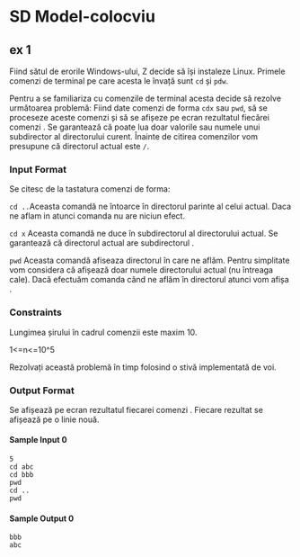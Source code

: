 # SD Model-colocviu
## ex 1

Fiind sătul de erorile Windows-ului, Z decide să își instaleze Linux. 
Primele comenzi de terminal pe care acesta le învață sunt  `cd` și `pdw`.

Pentru a se familiariza cu comenzile de terminal acesta decide să rezolve următoarea problemă: Fiind date  comenzi de forma `cdx` sau `pwd`, să se proceseze aceste comenzi și să se afișeze pe ecran rezultatul fiecărei comenzi . 
Se garantează că  poate lua doar valorile  sau numele unui subdirector al directorului curent. Înainte de citirea comenzilor vom presupune că directorul actual este `/`.

### Input Format

Se citesc de la tastatura  comenzi de forma:

`cd ..`Aceasta comandă ne întoarce în directorul parinte al celui actual. Daca ne aflam in  atunci comanda nu are niciun efect.

`cd x` Aceasta comandă ne duce în subdirectorul  al directorului actual. Se garantează că directorul actual are subdirectorul .

`pwd` Aceasta comandă afiseaza directorul în care ne aflăm. Pentru simplitate vom considera că afișează doar numele directorului actual (nu întreaga cale). Dacă efectuăm comanda  când ne aflăm în directorul  atunci vom afișa .

### Constraints



Lungimea șirului  în cadrul comenzii  este maxim 10.

1<=n<=10^5

Rezolvați această problemă în timp  folosind o stivă implementată de voi.

### Output Format

Se afișează pe ecran rezultatul fiecarei comenzi . Fiecare rezultat se afișează pe o linie nouă.

#### Sample Input 0

```
5
cd abc
cd bbb
pwd
cd ..
pwd
```

#### Sample Output 0
```
bbb
abc
```
